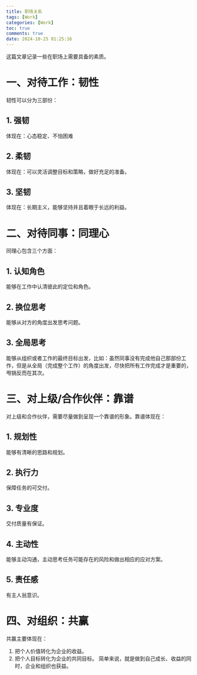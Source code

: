 ```yaml
---
title: 职场关系
tags: [Work]
categories: [Work]
toc: true
comments: true
date: 2024-10-25 01:25:16
---
```


这篇文章记录一些在职场上需要具备的素质。
<!-- more -->
# 一、对待工作：韧性
韧性可以分为三部份：

## 1. 强韧
体现在：心态稳定、不怕困难

## 2. 柔韧
体现在：可以灵活调整目标和策略，做好充足的准备。

## 3. 坚韧
体现在：长期主义，能够坚持并且着眼于长远的利益。


# 二、对待同事：同理心

同理心包含三个方面：

## 1. 认知角色
能够在工作中认清彼此的定位和角色。

## 2. 换位思考
能够从对方的角度出发思考问题。

## 3. 全局思考
能够从组织或者工作的最终目标出发，比如：虽然同事没有完成他自己那部份工作，但是从全局（完成整个工作）的角度出发，尽快把所有工作完成才是重要的，甩锅反而在其次。

# 三、对上级/合作伙伴：靠谱
对上级和合作伙伴，需要尽量做到呈现一个靠谱的形象。靠谱体现在：

## 1. 规划性
能够有清晰的思路和规划。

## 2. 执行力
保障任务的可交付。

## 3. 专业度
交付质量有保证。

## 4. 主动性
能够主动沟通，主动思考任务可能存在的风险和做出相应的应对方案。


## 5. 责任感
有主人翁意识。

# 四、对组织：共赢

共赢主要体现在：
1. 把个人价值转化为企业的收益。
2. 把个人目标转化为企业的共同目标。
简单来说，就是做到自己成长、收益的同时，企业和组织也获益。

